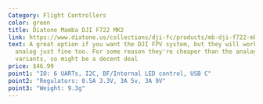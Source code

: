 ```yaml
---
Category: Flight Controllers
color: green
title: Diatone Mamba DJI F722 MK2
link: https://www.diatone.us/collections/dji-fc/products/mb-dji-f722-mk2-fc
text: A great option if you want the DJI FPV system, but they will work with
  analog just fine too. For some reason they're cheaper than the analog
  variants, so might be a decent deal
price: $46.99
point1: "IO: 6 UARTs, I2C, BF/Internal LED control, USB C"
point2: "Regulators: 0.5A 3.3V, 3A 5v, 3A 9V"
point3: "Weight: 9.3g"
---
```

